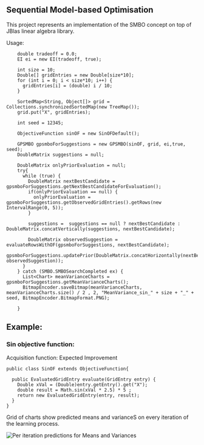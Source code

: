 ## Sequential Model-based Optimisation

This project represents an implementation of the SMBO concept on top of JBlas linear algebra library.

Usage:

```
    double tradeoff = 0.0;
    EI ei = new EI(tradeoff, true);

    int size = 10;
    Double[] gridEntries = new Double[size*10];
    for (int i = 0; i < size*10; i++) {
      gridEntries[i] = (double) i / 10;
    }

    SortedMap<String, Object[]> grid = Collections.synchronizedSortedMap(new TreeMap());
    grid.put("X", gridEntries);

    int seed = 12345;

    ObjectiveFunction sinOF = new SinOFDefault();

    GPSMBO gpsmboForSuggestions = new GPSMBO(sinOF, grid, ei,true, seed);
    DoubleMatrix suggestions = null;

    DoubleMatrix onlyPriorEvaluation = null;
    try{
      while (true) {
        DoubleMatrix nextBestCandidate = gpsmboForSuggestions.getNextBestCandidateForEvaluation();
        if(onlyPriorEvaluation == null) {
          onlyPriorEvaluation = gpsmboForSuggestions.getObservedGridEntries().getRows(new IntervalRange(0, 5));
        }

        suggestions =  suggestions == null ? nextBestCandidate : DoubleMatrix.concatVertically(suggestions, nextBestCandidate);

        DoubleMatrix observedSuggestion = evaluateRowsWithOF(gpsmboForSuggestions, nextBestCandidate);
        gpsmboForSuggestions.updatePrior(DoubleMatrix.concatHorizontally(nextBestCandidate, observedSuggestion));
      }
    } catch (SMBO.SMBOSearchCompleted ex) {
      List<Chart> meanVarianceCharts = gpsmboForSuggestions.getMeanVarianceCharts();
      BitmapEncoder.saveBitmap(meanVarianceCharts, meanVarianceCharts.size() / 2 , 2, "MeanVariance_sin_" + size + "_" + seed, BitmapEncoder.BitmapFormat.PNG);

    }

```

## Example:
### Sin objective function:

Acquisition function: Expected Improvement

```
public class SinOF extends ObjectiveFunction{

  public EvaluatedGridEntry evaluate(GridEntry entry) {
    Double xVal = (Double)entry.getEntry().get("X");
    double result = Math.sin(xVal * 2.5) * 5 ;
    return new EvaluatedGridEntry(entry, result);
  }
}

```


Grid of charts show predicted means and varianceS on every iteration of the learning process.

![Per iteration predictions for Means and Variances](MeanVariance_sin_10_12345.png?raw=true "Learning sin function")	